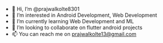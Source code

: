 - 👋 Hi, I’m @prajwalkolte8301
- 👀 I’m interested in Android Development, Web Development
- 🌱 I’m currently learning Web Development and ML
- 💞️ I’m looking to collaborate on flutter android projects
- 📫 You can reach me on prajwalkolte13@gmail.com

<!---
prajwalkolte8301/prajwalkolte8301 is a ✨ special ✨ repository because its `README.md` (this file) appears on your GitHub profile.
You can click the Preview link to take a look at your changes.
--->
